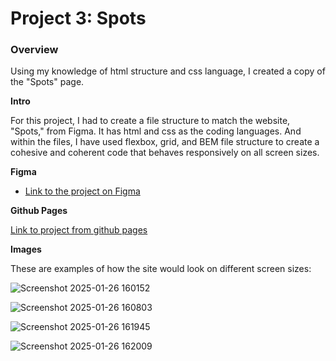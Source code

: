 # Project 3: Spots

### Overview  
Using my knowledge of html structure and css language, I created a copy of the "Spots" page.
  
**Intro**
  
For this project, I had to create a file structure to match the website, "Spots," from Figma.
It has html and css as the coding languages. And within the files, I have used flexbox, grid, and BEM file structure to create a cohesive and coherent code that behaves responsively on all screen sizes.
  
**Figma**  

* [Link to the project on Figma](https://www.figma.com/file/BBNm2bC3lj8QQMHlnqRsga/Sprint-3-Project-%E2%80%94-Spots?type=design&node-id=2%3A60&mode=design&t=afgNFybdorZO6cQo-1)

**Github Pages**

[Link to project from github pages](https://noathegenii.github.io/se_project_spots/)
  
**Images**  

These are examples of how the site would look on different screen sizes:

 ![Screenshot 2025-01-26 160152](https://github.com/user-attachments/assets/e62415e0-72a2-40af-9763-0e02fb794818)


![Screenshot 2025-01-26 160803](https://github.com/user-attachments/assets/67d40847-0621-43a3-8f6d-85e867aecb18)


![Screenshot 2025-01-26 161945](https://github.com/user-attachments/assets/884e6fab-6135-437a-ac53-9578918de889)


![Screenshot 2025-01-26 162009](https://github.com/user-attachments/assets/f74ebae6-f288-47f0-8e8b-22423f8e3e22)
